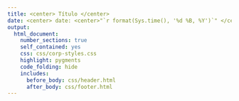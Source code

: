 ```yaml
---
title: <center> Título </center>
date: <center> date: <center>"`r format(Sys.time(), '%d %B, %Y')`" </center> </center>
output: 
  html_document:
    number_sections: true
    self_contained: yes
    css: css/corp-styles.css
    highlight: pygments
    code_folding: hide
    includes:
      before_body: css/header.html
      after_body: css/footer.html
---
```


